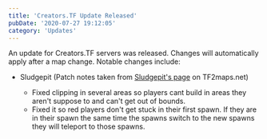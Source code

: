 ```yaml
---
title: 'Creators.TF Update Released'
pubDate: '2020-07-27 19:12:05'
category: 'Updates'
---
```


<p>An update for Creators.TF servers was released. Changes will automatically apply after a map change. Notable changes include:</p>
<ul>
	<li>Sludgepit (Patch notes taken from <a href="https://tf2maps.net/downloads/sludgepit.9164/update?update=25213" target="_blank">Sludgepit's page</a> on TF2maps.net)</li>
	<ul>
		<li>Fixed clipping in several areas so players cant build in areas they aren't suppose to and can't get out of bounds.</li>
		<li>Fixed it so red players don't get stuck in their first spawn. If they are in their spawn the same time the spawns switch to the new spawns they will teleport to those spawns.</li>
	</ul>
</ul>
